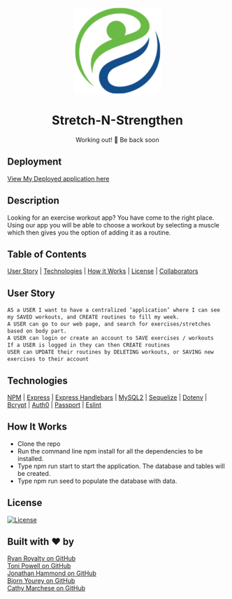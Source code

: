 <p align="center">
  <img width="200" src="https://github.com/crrmarchese/stretch-n-strengthen/blob/main/public/assets/images/logo-main.png">
</p>



<h1 align="center">Stretch-N-Strengthen</h1> 
<p align="center">Working out! 💪 Be back soon</p>

## Deployment
<a href="http://stretch-n-strengthen.herokuapp.com">View My Deployed application here</a>

## Description
 Looking for an exercise workout app? You have come to the right place. Using our app you will be able to choose a workout by selecting a muscle which then gives you the option of adding it as a routine.

## Table of Contents
   [User Story](#user-story) | [Technologies](#technologies) | [How it Works](#how-it-works) | [License](#license) | [Collaborators](#collaborators)    


## User Story
```
AS a USER I want to have a centralized ‘application’ where I can see my SAVED workouts, and CREATE routines to fill my week.
A USER can go to our web page, and search for exercises/stretches based on body part.
A USER can login or create an account to SAVE exercises / workouts
If a USER is logged in they can then CREATE routines
USER can UPDATE their routines by DELETING workouts, or SAVING new exercises to their account
```
## Technologies
[NPM](https://www.npmjs.com/) | [Express](https://www.npmjs.com/package/express) | [Express Handlebars](https://www.npmjs.com/package/express-handlebars) | [MySQL2](https://www.npmjs.com/package/mysql2) | [Sequelize](https://www.npmjs.com/package/sequelize) | [Dotenv](https://www.npmjs.com/package/dotenv) | [Bcrypt](https://www.npmjs.com/package/bcrypt) | [Auth0](https://www.npmjs.com/package/auth0) | [Passport](https://www.npmjs.com/package/passport) | [Eslint](https://www.npmjs.com/package/eslint)

## How It Works
* Clone the repo
* Run the command line npm install for all the dependencies to be installed.
* Type npm run start to start the application. The database and tables will be created.
* Type npm run seed to populate the database with data. 




## License
[![License](https://img.shields.io/badge/License-MIT-blue.svg)](https://opensource.org/licenses/MIT)

## Built with ❤︎ by

[Ryan Royalty on GitHub](https://github.com/rroyalty)<br/>
[Toni Powell on GitHub](https://github.com/tonipow3ll)<br/>
[Jonathan Hammond on GitHub](https://github.com/Pythonidaer)<br/>
[Bjorn Yourey on GitHub](https://github.com/byourey)<br/>
[Cathy Marchese on GitHub](https://github.com/crrmarchese)<br/>

